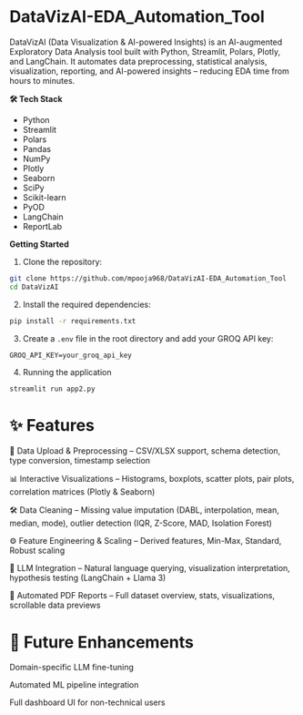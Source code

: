 # DataVizAI-EDA_Automation_Tool
DataVizAI (Data Visualization &amp; AI-powered Insights) is an AI-augmented Exploratory Data Analysis tool built with Python, Streamlit, Polars, Plotly, and LangChain. It automates data preprocessing, statistical analysis, visualization, reporting, and AI-powered insights – reducing EDA time from hours to minutes.

**🛠 Tech Stack**

- Python
- Streamlit
- Polars
- Pandas
- NumPy
- Plotly
- Seaborn
- SciPy
- Scikit-learn
- PyOD
- LangChain
- ReportLab

**Getting Started**

1. Clone the repository:

```bash
git clone https://github.com/mpooja968/DataVizAI-EDA_Automation_Tool
cd DataVizAI
```

2. Install the required dependencies:

```bash
pip install -r requirements.txt
```

3. Create a `.env` file in the root directory and add your GROQ API key:

```env
GROQ_API_KEY=your_groq_api_key
```

4. Running the application

```bash
streamlit run app2.py
```


# **✨ Features**

📂 Data Upload & Preprocessing – CSV/XLSX support, schema detection, type conversion, timestamp selection

📊 Interactive Visualizations – Histograms, boxplots, scatter plots, pair plots, correlation matrices (Plotly & Seaborn)

🛠 Data Cleaning – Missing value imputation (DABL, interpolation, mean, median, mode), outlier detection (IQR, Z-Score, MAD, Isolation Forest)

⚙ Feature Engineering & Scaling – Derived features, Min-Max, Standard, Robust scaling

🤖 LLM Integration – Natural language querying, visualization interpretation, hypothesis testing (LangChain + Llama 3)

📄 Automated PDF Reports – Full dataset overview, stats, visualizations, scrollable data previews


# **🔮 Future Enhancements**

Domain-specific LLM fine-tuning

Automated ML pipeline integration

Full dashboard UI for non-technical users
